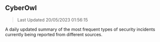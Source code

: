 ## CyberOwl 
> Last Updated 20/05/2023 01:56:15 


A daily updated summary of the most frequent types of security incidents currently being reported from different sources.

